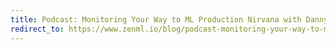 ```yaml
---
title: Podcast: Monitoring Your Way to ML Production Nirvana with Danny Leybzon
redirect_to: https://www.zenml.io/blog/podcast-monitoring-your-way-to-ml-production-nirvana-with-danny-leybzon
---
```

